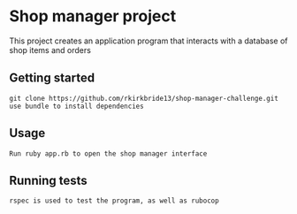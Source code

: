 # Shop manager project

This project creates an application program that interacts with a database of shop items and orders

## Getting started

`git clone https://github.com/rkirkbride13/shop-manager-challenge.git`
`use bundle to install dependencies`

## Usage

`Run ruby app.rb to open the shop manager interface`

## Running tests

`rspec is used to test the program, as well as rubocop`